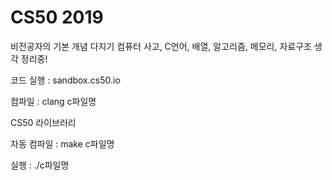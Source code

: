 # CS50 2019
비전공자의 기본 개념 다지기
컴퓨터 사고, C언어, 배열, 알고리즘, 메모리, 자료구조 생각 정리중!

코드 실행 : sandbox.cs50.io

컴파일 : clang c파일명

CS50 라이브러리

자동 컴파일 : make c파일명

실행 : ./c파일명
